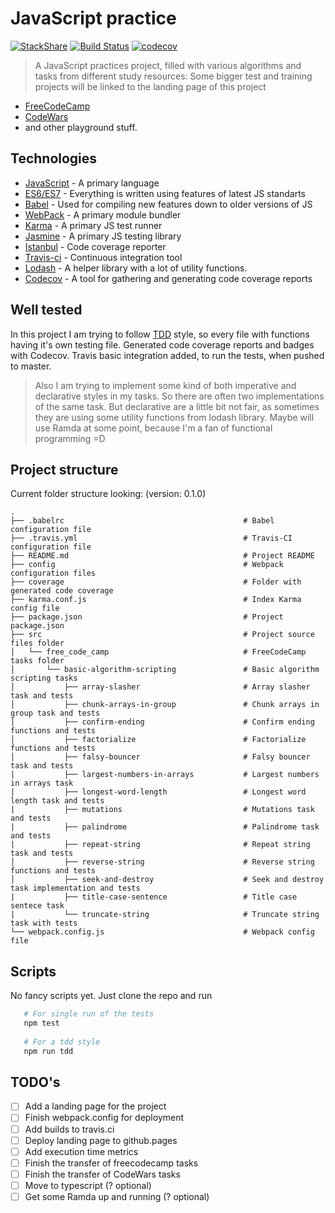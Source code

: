 # JavaScript practice
[![StackShare](https://img.shields.io/badge/tech-stack-0690fa.svg?style=flat)](https://stackshare.io/MikeSaprykin/js-stack)
[![Build Status](https://travis-ci.org/MikeSaprykin/js-practice.svg?branch=master)](https://travis-ci.org/MikeSaprykin/js-practice)
[![codecov](https://codecov.io/gh/MikeSaprykin/js-practice/branch/master/graph/badge.svg)](https://codecov.io/gh/MikeSaprykin/js-practice)
> A JavaScript practices project, filled with various algorithms and tasks from different study resources:
> Some bigger test and training projects will be linked to the landing page of this project
* [FreeCodeCamp](https://www.freecodecamp.org/)
* [CodeWars](https://www.codewars.com)
* and other playground stuff.

## Technologies
* [JavaScript](https://www.javascript.com) - A primary language
* [ES6/ES7](http://es6-features.org) - Everything is written using features of latest JS standarts
* [Babel](https://babeljs.io) - Used for compiling new features down to older versions of JS
* [WebPack](https://webpack.js.org) - A primary module bundler
* [Karma](https://karma-runner.github.io/1.0/index.html) - A primary JS test runner
* [Jasmine](https://jasmine.github.io) - A primary JS testing library
* [Istanbul](https://istanbul.js.org) - Code coverage reporter
* [Travis-ci](https://travis-ci.org) - Continuous integration tool
* [Lodash](https://lodash.com) - A helper library with a lot of utility functions. 
* [Codecov](https://codecov.io) - A tool for gathering and generating code coverage reports

## Well tested
In this project I am trying to follow [TDD](https://en.wikipedia.org/wiki/Test-driven_development) style,
so every file with functions having it's own testing file.
Generated code coverage reports and badges with Codecov.
Travis basic integration added, to run the tests, when pushed to master.

> Also I am trying to implement some kind of both imperative and declarative styles
 in my tasks. So there are often two implementations of the same task.
 But declarative are a little bit not fair, as sometimes they are using some 
 utility functions from lodash library. Maybe will use Ramda at some point, because I'm a fan
 of functional programming =D
 
## Project structure
Current folder structure looking: (version: 0.1.0)
```
.
├── .babelrc                                        # Babel configuration file
├── .travis.yml                                     # Travis-CI configuration file
├── README.md                                       # Project README
├── config                                          # Webpack configuration files
├── coverage                                        # Folder with generated code coverage   
├── karma.conf.js                                   # Index Karma config file
├── package.json                                    # Project package.json
├── src                                             # Project source files folder
│   └── free_code_camp                              # FreeCodeCamp tasks folder
│       └── basic-algorithm-scripting               # Basic algorithm scripting tasks
│           ├── array-slasher                       # Array slasher task and tests
│           ├── chunk-arrays-in-group               # Chunk arrays in group task and tests
│           ├── confirm-ending                      # Confirm ending functions and tests
│           ├── factorialize                        # Factorialize functions and tests
│           ├── falsy-bouncer                       # Falsy bouncer task and tests
|           ├── largest-numbers-in-arrays           # Largest numbers in arrays task
|           ├── longest-word-length                 # Longest word length task and tests
|           ├── mutations                           # Mutations task and tests
|           ├── palindrome                          # Palindrome task and tests
|           ├── repeat-string                       # Repeat string task and tests
│           ├── reverse-string                      # Reverse string functions and tests
│           ├── seek-and-destroy                    # Seek and destroy task implementation and tests
|           ├── title-case-sentence                 # Title case sentece task
|           └── truncate-string                     # Truncate string task with tests
└── webpack.config.js                               # Webpack config file
```
 
## Scripts
No fancy scripts yet. Just clone the repo and run
```bash
   # For single run of the tests
   npm test 
   
   # For a tdd style
   npm run tdd
```
 
## TODO's
* [ ] Add a landing page for the project
* [ ] Finish webpack.config for deployment
* [ ] Add builds to travis.ci
* [ ] Deploy landing page to github.pages
* [ ] Add execution time metrics
* [ ] Finish the transfer of freecodecamp tasks
* [ ] Finish the transfer of CodeWars tasks
* [ ] Move to typescript (? optional)
* [ ] Get some Ramda up and running (? optional)
